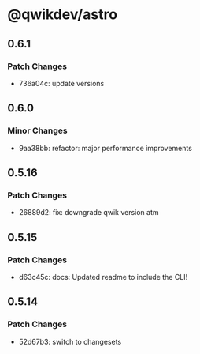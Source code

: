 # @qwikdev/astro

## 0.6.1

### Patch Changes

- 736a04c: update versions

## 0.6.0

### Minor Changes

- 9aa38bb: refactor: major performance improvements

## 0.5.16

### Patch Changes

- 26889d2: fix: downgrade qwik version atm

## 0.5.15

### Patch Changes

- d63c45c: docs: Updated readme to include the CLI!

## 0.5.14

### Patch Changes

- 52d67b3: switch to changesets
